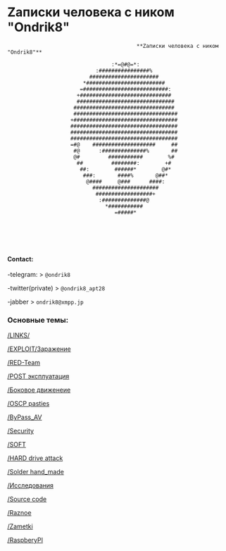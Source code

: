 # **Zаписки человека c ником "Ondrik8"**
```
                                         **Zаписки человека c ником "Ondrik8"**                                                                        
                                                                         
                                 :*=@#@=*:                               
                            :################%                           
                          ######################                         
                        *#########################                       
                       =###########################:                     
                      +#############################                     
                      ###############################                    
                     ################################                    
                     #################################                   
                    +#################################                   
                    ##################################                   
                    ##################################                   
                    ##################################                   
                    =#@    ####################     ##                   
                     #@      :##############%       ##                   
                     @#         ###########        %#                    
                      ##         ########:        +#                     
                       ##:        ######*        @#*                     
                        ###:       ####%       @##*                      
                         @####     @###      ####:                       
                           #####################                         
                            ##################+                          
                             :##############@                            
                               *###########                              
                                  =#####*                                
                                                                         
                                                                         
                                                                         
                                                                         
                                                                            
```
#### Contact:
-telegram:          >  `@ondrik8`

-twitter(private)   >  `@ondrik8_apt28`

-jabber             >  `ondrik8@xmpp.jp`


### Основные темы: 

[/LINKS/](https://ondrik8.github.io/Links/)

[/EXPLOIT/Заражение](https://ondrik8.github.io/exploit/)

[/RED-Team](https://ondrik8.github.io/RED_Team/)

[/POST эксплуатация](https://ondrik8.github.io/Post_exploit/)

[/Боковое движенеие](https://ondrik8.github.io/lateral_movement/)

[/OSCP pasties](https://ondrik8.github.io/OSCP_note/)

[/ByPass_AV](https://ondrik8.github.io/byPass_AV/)

[/Security](https://ondrik8.github.io/-Security/)

[/SOFT](https://ondrik8.github.io/soft/)

[/HARD drive attack](https://ondrik8.github.io/HARD_device_attack/)

[/Solder hand_made](https://github.com/Ondrik8/blog.github.io/edit/master/README.md)

[/Исcледования](https://github.com/Ondrik8/blog.github.io/edit/master/README.md)

[/Source code](https://github.com/threatland/TL-BOTS/tree/master/TL.BOTNET)

[/Raznoe](https://github.com/trimstray/the-book-of-secret-knowledge)

[/Zametki](https://ondrik8.github.io/zametki/)

[/RaspberyPI](https://github.com/Ondrik8/blog.github.io/edit/master/README.md)

